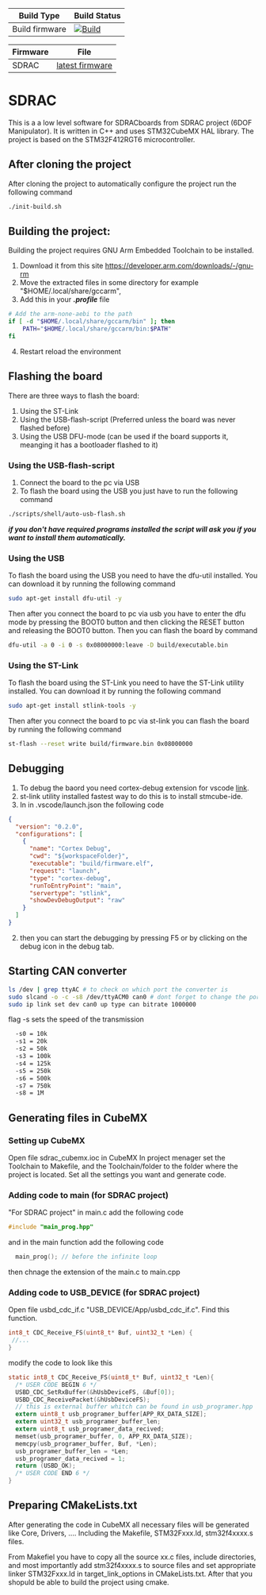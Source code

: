 
<!-- <img align="right" src="https://github.com/X-Lemon-X/sdrac_software_low/actions/workflows/cmake-build.yml/badge.svg" /> -->

| Build Type | Build Status |
|-|-|
| Build firmware | [![Build](https://github.com/X-Lemon-X/sdrac_software_low/actions/workflows/cmake-build.yml/badge.svg)](https://github.com/X-Lemon-X/sdrac_software_low/actions/workflows/cmake-build.yml) |

<!-- <img align="right" src="https://github.com/X-Lemon-X/sdrac_software_low/actions/workflows/cmake-build.yml/badge.svg" /> -->

| Firmware | File |
|-|-|
| SDRAC | [latest firmware](https://github.com/X-Lemon-X/sdrac_software_low/releases/latest) |



# SDRAC
This is a a low level software for SDRACboards from SDRAC project (6DOF Manipulator). It is written in C++ and uses STM32CubeMX HAL library.
The project is based on the STM32F412RGT6 microcontroller.

## After cloning the project
After cloning the project to automatically configure the project run the following command
```bash
./init-build.sh
```

## Building the project:
Building the project requires GNU Arm Embedded Toolchain to be installed.
1. Download it from this site https://developer.arm.com/downloads/-/gnu-rm 
2. Move the extracted files in some directory for example "$HOME/.local/share/gccarm", 
3. Add this in your ___.profile___ file 
```bash
# Add the arm-none-aebi to the path
if [ -d "$HOME/.local/share/gccarm/bin" ]; then
    PATH="$HOME/.local/share/gccarm/bin:$PATH" 
fi
```
4. Restart reload the environment

## Flashing the board
There are three ways to flash the board:
1. Using the ST-Link
2. Using the USB-flash-script (Preferred unless the board was never flashed before)
3. Using the USB DFU-mode (can be used if the board supports it, meanging it has a bootloader flashed to it)
### Using the USB-flash-script 
1. Connect the board to the pc via USB
2. To flash the board using the USB you just have to run the following command
```bash
./scripts/shell/auto-usb-flash.sh
```
***if you don't have required programs installed the script will ask you if you want to install them automatically.***

### Using the USB
To flash the board using the USB you need to have the dfu-util installed.
You can download it by running the following command
```bash
sudo apt-get install dfu-util -y
```
Then after you connect the board to pc via usb you have to enter the dfu mode by pressing the BOOT0 button and then clicking the RESET button and releasing the BOOT0 button.
Then you can flash the board by command
```bash
dfu-util -a 0 -i 0 -s 0x08000000:leave -D build/executable.bin
```

### Using the ST-Link
To flash the board using the ST-Link you need to have the ST-Link utility installed. 
You can download it by running the following command
```bash
sudo apt-get install stlink-tools -y
```
Then after you connect the board to pc via st-link you can flash the board by running the following command
```bash
st-flash --reset write build/firmware.bin 0x08000000
```

## Debugging
1. To debug the baord you need cortex-debug extension for vscode [link](https://marketplace.visualstudio.com/items?itemName=marus25.cortex-debug).
2. st-link utility installed fastest way to do this is to install stmcube-ide.
3. In in .vscode/launch.json the following code
```json
{
  "version": "0.2.0",
  "configurations": [
    {
      "name": "Cortex Debug",
      "cwd": "${workspaceFolder}",
      "executable": "build/firmware.elf",
      "request": "launch",
      "type": "cortex-debug",
      "runToEntryPoint": "main",
      "servertype": "stlink",
      "showDevDebugOutput": "raw"
    }
  ]
}
```
2. then you can start the debugging by pressing F5 or by clicking on the debug icon in the debug tab.

## Starting CAN converter
```bash
ls /dev | grep ttyAC # to check on which port the converter is
sudo slcand -o -c -s8 /dev/ttyACM0 can0 # dont forget to change the port
sudo ip link set dev can0 up type can bitrate 1000000 
```
flag -s sets the speed of the transmission
```bash
  -s0 = 10k
  -s1 = 20k
  -s2 = 50k
  -s3 = 100k
  -s4 = 125k
  -s5 = 250k
  -s6 = 500k
  -s7 = 750k
  -s8 = 1M
```

## Generating files in CubeMX
### Setting up CubeMX
Open file sdrac_cubemx.ioc in CubeMX
In project menager set the Toolchain to Makefile, and the Toolchain/folder to the folder where the project is located.
Set all the settings you want and generate code.

### Adding code to main (for SDRAC project)
"For SDRAC project"
in main.c add the following code
```c
#include "main_prog.hpp"
```
and in the main function add the following code
```c
  main_prog(); // before the infinite loop
```
then chnage the extension of the main.c to main.cpp


### Adding code to USB_DEVICE (for SDRAC project)
Open file usbd_cdc_if.c "USB_DEVICE/App/usbd_cdc_if.c".
Find this function. 
 ```c
 int8_t CDC_Receive_FS(uint8_t* Buf, uint32_t *Len) {
  //...
 }
 ```
 modify the code to look like this
```c
static int8_t CDC_Receive_FS(uint8_t* Buf, uint32_t *Len){
  /* USER CODE BEGIN 6 */
  USBD_CDC_SetRxBuffer(&hUsbDeviceFS, &Buf[0]);
  USBD_CDC_ReceivePacket(&hUsbDeviceFS);
  // this is external buffer whitch can be found in usb_programer.hpp
  extern uint8_t usb_programer_buffer[APP_RX_DATA_SIZE];
  extern uint32_t usb_programer_buffer_len;
  extern uint8_t usb_programer_data_recived;
  memset(usb_programer_buffer, 0, APP_RX_DATA_SIZE);
  memcpy(usb_programer_buffer, Buf, *Len);
  usb_programer_buffer_len = *Len;
  usb_programer_data_recived = 1;
  return (USBD_OK);
  /* USER CODE END 6 */
}
```

## Preparing CMakeLists.txt
After generating the code in CubeMX all necessary files will be generated like Core, Drivers, ....
Including the Makefile, STM32Fxxx.ld, stm32f4xxxx.s files.

From Makefiel you have to copy all the source xx.c files, include directories, and most importantly add stm32f4xxxx.s to source files and set appropriate linker STM32Fxxx.ld in target_link_options in CMakeLists.txt.
After that you shopuld be able to build the project using cmake.




